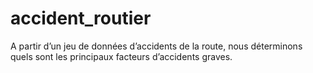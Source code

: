 # accident_routier
A partir d’un jeu de données d’accidents de la route, nous déterminons quels sont les principaux facteurs d’accidents graves.
